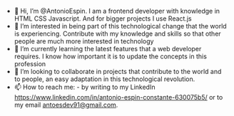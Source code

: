 - 👋 Hi, I’m @AntonioEspin. I am a frontend developer with knowledge in HTML CSS Javascript. And for bigger projects I use React.js
- 👀 I’m interested in being part of this technological change that the world is experiencing. Contribute with my knowledge and skills so that other people are much more interested in technology
- 🌱 I’m currently learning the latest features that a web developer requires. I know how important it is to update the concepts in this profession
- 💞️ I’m looking to collaborate in projects that contribute to the world and to people, an easy adaptation in this technological revolution.
- 📫 How to reach me: - by writing to my LinkedIn https://www.linkedin.com/in/antonio-espin-constante-630075b5/ or to my email antoesdev91@gmail.com.

<!---
AntonioEspin/AntonioEspin is a ✨ special ✨ repository because its `README.md` (this file) appears on your GitHub profile.
You can click the Preview link to take a look at your changes.
--->
